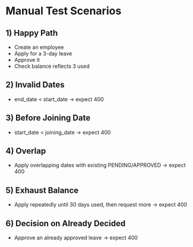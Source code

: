 # Manual Test Scenarios

## 1) Happy Path
- Create an employee
- Apply for a 3-day leave
- Approve it
- Check balance reflects 3 used

## 2) Invalid Dates
- end_date < start_date -> expect 400

## 3) Before Joining Date
- start_date < joining_date -> expect 400

## 4) Overlap
- Apply overlapping dates with existing PENDING/APPROVED -> expect 400

## 5) Exhaust Balance
- Apply repeatedly until 30 days used, then request more -> expect 400

## 6) Decision on Already Decided
- Approve an already approved leave -> expect 400